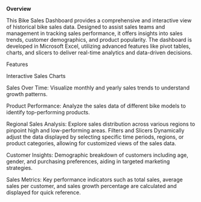**Overview**

This Bike Sales Dashboard provides a comprehensive and interactive view of historical bike sales data. Designed to assist sales teams and management in tracking sales performance, it offers insights into sales trends, customer demographics, and product popularity. The dashboard is developed in Microsoft Excel, utilizing advanced features like pivot tables, charts, and slicers to deliver real-time analytics and data-driven decisions.

Features

Interactive Sales Charts

Sales Over Time: Visualize monthly and yearly sales trends to understand growth patterns.

Product Performance: Analyze the sales data of different bike models to identify top-performing products.

Regional Sales Analysis: Explore sales distribution across various regions to pinpoint high and low-performing areas.
Filters and Slicers
Dynamically adjust the data displayed by selecting specific time periods, regions, or product categories, allowing for customized views of the sales data.

Customer Insights:
Demographic breakdown of customers including age, gender, and purchasing preferences, aiding in targeted marketing strategies.

Sales Metrics:
Key performance indicators such as total sales, average sales per customer, and sales growth percentage are calculated and displayed for quick reference.
